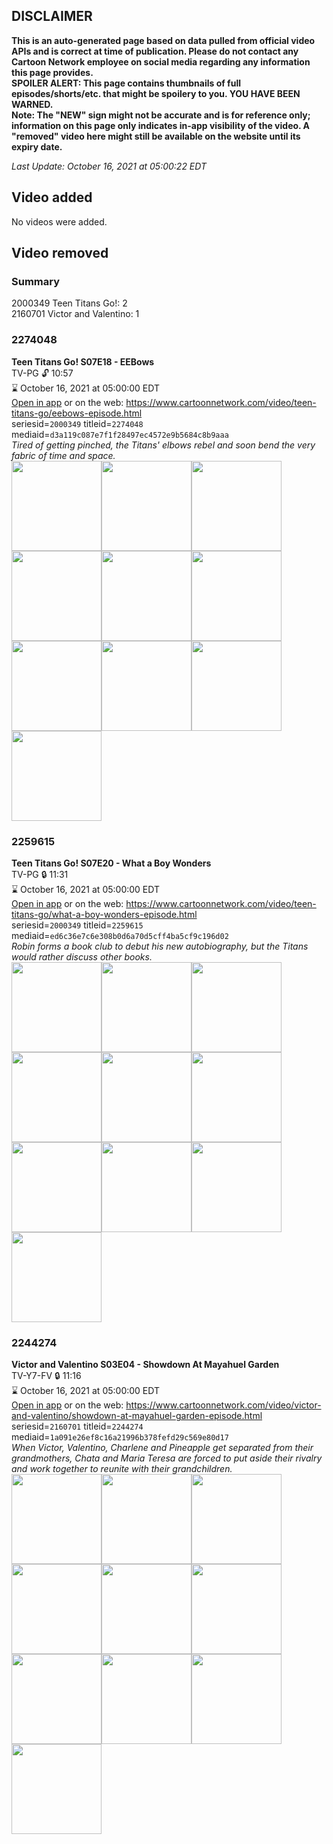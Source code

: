 ## DISCLAIMER
**This is an auto-generated page based on data pulled from official video APIs and is correct at time of publication. Please do not contact any Cartoon Network employee on social media regarding any information this page provides.**  
**SPOILER ALERT: This page contains thumbnails of full episodes/shorts/etc. that might be spoilery to you. YOU HAVE BEEN WARNED.**  
**Note: The "NEW" sign might not be accurate and is for reference only; information on this page only indicates in-app visibility of the video. A "removed" video here might still be available on the website until its expiry date.**  

_Last Update: October 16, 2021 at 05:00:22 EDT_
## Video added
No videos were added.  
## Video removed
### Summary
2000349 Teen Titans Go!: 2  
2160701 Victor and Valentino: 1  
### 2274048
**Teen Titans Go! S07E18 - EEBows**  
TV-PG 🔓 10:57  
⌛ October 16, 2021 at 05:00:00 EDT  
[Open in app](https://cnvideo.sercomkc.org/redirector.html?type=cnapp&seriesid=10000000000&titleid=2274048&mediaid=d3a119c087e7f1f28497ec4572e9b5684c8b9aaa) or on the web: https://www.cartoonnetwork.com/video/teen-titans-go/eebows-episode.html  
seriesid=`2000349` titleid=`2274048` mediaid=`d3a119c087e7f1f28497ec4572e9b5684c8b9aaa`  
_Tired of getting pinched, the Titans' elbows rebel and soon bend the very fabric of time and space._  
<a href="https://s3.amazonaws.com/cartoonorchestrator/2274048_001_1280x720.jpg"><img src="https://s3.amazonaws.com/cartoonorchestrator/2274048_001_640x360.jpg" height="144px" /></a><a href="https://s3.amazonaws.com/cartoonorchestrator/2274048_002_1280x720.jpg"><img src="https://s3.amazonaws.com/cartoonorchestrator/2274048_002_640x360.jpg" height="144px" /></a><a href="https://s3.amazonaws.com/cartoonorchestrator/2274048_003_1280x720.jpg"><img src="https://s3.amazonaws.com/cartoonorchestrator/2274048_003_640x360.jpg" height="144px" /></a><a href="https://s3.amazonaws.com/cartoonorchestrator/2274048_004_1280x720.jpg"><img src="https://s3.amazonaws.com/cartoonorchestrator/2274048_004_640x360.jpg" height="144px" /></a><a href="https://s3.amazonaws.com/cartoonorchestrator/2274048_005_1280x720.jpg"><img src="https://s3.amazonaws.com/cartoonorchestrator/2274048_005_640x360.jpg" height="144px" /></a><a href="https://s3.amazonaws.com/cartoonorchestrator/2274048_006_1280x720.jpg"><img src="https://s3.amazonaws.com/cartoonorchestrator/2274048_006_640x360.jpg" height="144px" /></a><a href="https://s3.amazonaws.com/cartoonorchestrator/2274048_007_1280x720.jpg"><img src="https://s3.amazonaws.com/cartoonorchestrator/2274048_007_640x360.jpg" height="144px" /></a><a href="https://s3.amazonaws.com/cartoonorchestrator/2274048_008_1280x720.jpg"><img src="https://s3.amazonaws.com/cartoonorchestrator/2274048_008_640x360.jpg" height="144px" /></a><a href="https://s3.amazonaws.com/cartoonorchestrator/2274048_009_1280x720.jpg"><img src="https://s3.amazonaws.com/cartoonorchestrator/2274048_009_640x360.jpg" height="144px" /></a><a href="https://s3.amazonaws.com/cartoonorchestrator/2274048_010_1280x720.jpg"><img src="https://s3.amazonaws.com/cartoonorchestrator/2274048_010_640x360.jpg" height="144px" /></a>
### 2259615
**Teen Titans Go! S07E20 - What a Boy Wonders**  
TV-PG 🔒 11:31  
⌛ October 16, 2021 at 05:00:00 EDT  
[Open in app](https://cnvideo.sercomkc.org/redirector.html?type=cnapp&seriesid=2000349&titleid=2259615&mediaid=ed6c36e7c6e308b0d6a70d5cff4ba5cf9c196d02) or on the web: https://www.cartoonnetwork.com/video/teen-titans-go/what-a-boy-wonders-episode.html  
seriesid=`2000349` titleid=`2259615` mediaid=`ed6c36e7c6e308b0d6a70d5cff4ba5cf9c196d02`  
_Robin forms a book club to debut his new autobiography, but the Titans would rather discuss other books._  
<a href="https://s3.amazonaws.com/cartoonorchestrator/2259615_001_1280x720.jpg"><img src="https://s3.amazonaws.com/cartoonorchestrator/2259615_001_640x360.jpg" height="144px" /></a><a href="https://s3.amazonaws.com/cartoonorchestrator/2259615_002_1280x720.jpg"><img src="https://s3.amazonaws.com/cartoonorchestrator/2259615_002_640x360.jpg" height="144px" /></a><a href="https://s3.amazonaws.com/cartoonorchestrator/2259615_003_1280x720.jpg"><img src="https://s3.amazonaws.com/cartoonorchestrator/2259615_003_640x360.jpg" height="144px" /></a><a href="https://s3.amazonaws.com/cartoonorchestrator/2259615_004_1280x720.jpg"><img src="https://s3.amazonaws.com/cartoonorchestrator/2259615_004_640x360.jpg" height="144px" /></a><a href="https://s3.amazonaws.com/cartoonorchestrator/2259615_005_1280x720.jpg"><img src="https://s3.amazonaws.com/cartoonorchestrator/2259615_005_640x360.jpg" height="144px" /></a><a href="https://s3.amazonaws.com/cartoonorchestrator/2259615_006_1280x720.jpg"><img src="https://s3.amazonaws.com/cartoonorchestrator/2259615_006_640x360.jpg" height="144px" /></a><a href="https://s3.amazonaws.com/cartoonorchestrator/2259615_007_1280x720.jpg"><img src="https://s3.amazonaws.com/cartoonorchestrator/2259615_007_640x360.jpg" height="144px" /></a><a href="https://s3.amazonaws.com/cartoonorchestrator/2259615_008_1280x720.jpg"><img src="https://s3.amazonaws.com/cartoonorchestrator/2259615_008_640x360.jpg" height="144px" /></a><a href="https://s3.amazonaws.com/cartoonorchestrator/2259615_009_1280x720.jpg"><img src="https://s3.amazonaws.com/cartoonorchestrator/2259615_009_640x360.jpg" height="144px" /></a><a href="https://s3.amazonaws.com/cartoonorchestrator/2259615_010_1280x720.jpg"><img src="https://s3.amazonaws.com/cartoonorchestrator/2259615_010_640x360.jpg" height="144px" /></a>
### 2244274
**Victor and Valentino S03E04 - Showdown At Mayahuel Garden**  
TV-Y7-FV 🔒 11:16  
⌛ October 16, 2021 at 05:00:00 EDT  
[Open in app](https://cnvideo.sercomkc.org/redirector.html?type=cnapp&seriesid=2160701&titleid=2244274&mediaid=1a091e26ef8c16a21996b378fefd29c569e80d17) or on the web: https://www.cartoonnetwork.com/video/victor-and-valentino/showdown-at-mayahuel-garden-episode.html  
seriesid=`2160701` titleid=`2244274` mediaid=`1a091e26ef8c16a21996b378fefd29c569e80d17`  
_When Victor, Valentino, Charlene and Pineapple get separated from their grandmothers, Chata and Maria Teresa are forced to put aside their rivalry and work together to reunite with their grandchildren._  
<a href="https://s3.amazonaws.com/cartoonorchestrator/2244274_001_1280x720.jpg"><img src="https://s3.amazonaws.com/cartoonorchestrator/2244274_001_640x360.jpg" height="144px" /></a><a href="https://s3.amazonaws.com/cartoonorchestrator/2244274_002_1280x720.jpg"><img src="https://s3.amazonaws.com/cartoonorchestrator/2244274_002_640x360.jpg" height="144px" /></a><a href="https://s3.amazonaws.com/cartoonorchestrator/2244274_003_1280x720.jpg"><img src="https://s3.amazonaws.com/cartoonorchestrator/2244274_003_640x360.jpg" height="144px" /></a><a href="https://s3.amazonaws.com/cartoonorchestrator/2244274_004_1280x720.jpg"><img src="https://s3.amazonaws.com/cartoonorchestrator/2244274_004_640x360.jpg" height="144px" /></a><a href="https://s3.amazonaws.com/cartoonorchestrator/2244274_005_1280x720.jpg"><img src="https://s3.amazonaws.com/cartoonorchestrator/2244274_005_640x360.jpg" height="144px" /></a><a href="https://s3.amazonaws.com/cartoonorchestrator/2244274_006_1280x720.jpg"><img src="https://s3.amazonaws.com/cartoonorchestrator/2244274_006_640x360.jpg" height="144px" /></a><a href="https://s3.amazonaws.com/cartoonorchestrator/2244274_007_1280x720.jpg"><img src="https://s3.amazonaws.com/cartoonorchestrator/2244274_007_640x360.jpg" height="144px" /></a><a href="https://s3.amazonaws.com/cartoonorchestrator/2244274_008_1280x720.jpg"><img src="https://s3.amazonaws.com/cartoonorchestrator/2244274_008_640x360.jpg" height="144px" /></a><a href="https://s3.amazonaws.com/cartoonorchestrator/2244274_009_1280x720.jpg"><img src="https://s3.amazonaws.com/cartoonorchestrator/2244274_009_640x360.jpg" height="144px" /></a><a href="https://s3.amazonaws.com/cartoonorchestrator/2244274_010_1280x720.jpg"><img src="https://s3.amazonaws.com/cartoonorchestrator/2244274_010_640x360.jpg" height="144px" /></a>
